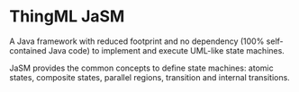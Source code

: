 ThingML JaSM
============

A Java framework with reduced footprint and no dependency (100% self-contained Java code) to implement and execute UML-like state machines.

JaSM provides the common concepts to define state machines: atomic states, composite states, parallel regions, transition and internal transitions.
